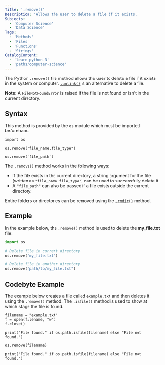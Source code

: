 ```yaml
---
Title: '.remove()'
Description: 'Allows the user to delete a file if it exists.'
Subjects:
  - 'Computer Science'
  - 'Data Science'
Tags:
  - 'Methods'
  - 'Files'
  - 'Functions'
  - 'Strings'
CatalogContent:
  - 'learn-python-3'
  - 'paths/computer-science'
---
```


The Python `.remove()` file method allows the user to delete a file if it exists in the system or computer. [`.unlink()`](https://www.codecademy.com/resources/docs/python/files/unlink) is an alternative to delete a file.

**Note**: A `FileNotFoundError` is raised if the file is not found or isn't in the current directory.

## Syntax

This method is provided by the `os` module which must be imported beforehand.

```pseudo
import os

os.remove("file_name.file_type")

os.remove("file_path")
```

The `.remove()` method works in the following ways:

- If the file exists in the current directory, a string argument for the file (written as `"file_name.file_type"`) can be used to successfully delete it.
- A `"file_path"` can also be passed if a file exists outside the current directory.

Entire folders or directories can be removed using the [`.rmdir()`](https://www.codecademy.com/resources/docs/python/files/rmdir) method.

## Example

In the example below, the `.remove()` method is used to delete the **my_file.txt** file:

```py
import os

# Delete file in current directory
os.remove("my_file.txt")

# Delete file in another directory
os.remove("path/to/my_file.txt")
```

## Codebyte Example

The example below creates a file called `example.txt` and then deletes it using the `.remove()` method. The `.isfile()` method is used to show at which stage the file is found.

```codebyte/python
filename = "example.txt"
f = open(filename, "w")
f.close()

print("File found." if os.path.isfile(filename) else "File not found.")

os.remove(filename)

print("File found." if os.path.isfile(filename) else "File not found.")
```
